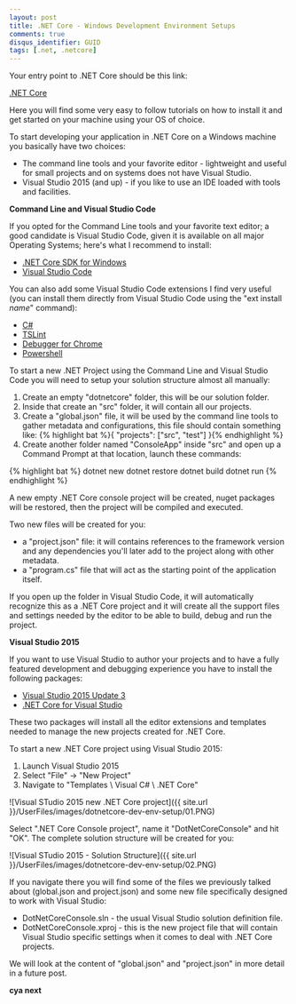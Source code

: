 ```yaml
---
layout: post
title: .NET Core - Windows Development Environment Setups
comments: true
disqus_identifier: GUID
tags: [.net, .netcore]
---
```


Your entry point to .NET Core should be this link:

[.NET Core](https://dotnet.github.io/)

Here you will find some very easy to follow tutorials on how to install it and get started on your machine using your OS of choice.

To start developing your application in .NET Core on a Windows machine you basically have two choices:

- The command line tools and your favorite editor - lightweight and useful for small projects and on systems does not have Visual Studio.
- Visual Studio 2015 (and up) - if you like to use an IDE loaded with tools and facilities.

__Command Line and Visual Studio Code__

If you opted for the Command Line tools and your favorite text editor; a good candidate is Visual Studio Code, given it is available on all major Operating Systems; here's what I recommend to install:

- [.NET Core SDK for Windows](https://go.microsoft.com/fwlink/?LinkID=809122)
- [Visual Studio Code](https://code.visualstudio.com/)

You can also add some Visual Studio Code extensions I find very useful (you can install them directly from Visual Studio Code using the "ext install _name_" command):

- [C#](https://marketplace.visualstudio.com/items?itemName=ms-vscode.csharp)
- [TSLint](https://marketplace.visualstudio.com/items?itemName=eg2.tslint)
- [Debugger for Chrome](https://marketplace.visualstudio.com/items?itemName=msjsdiag.debugger-for-chrome)
- [Powershell](https://marketplace.visualstudio.com/items?itemName=ms-vscode.PowerShell) 

To start a new .NET Project using the Command Line and Visual Studio Code you will need to setup your solution structure almost all manually:

1. Create an empty "dotnetcore" folder, this will be our solution folder.
2. Inside that create an "src" folder, it will contain all our projects.
3. Create a "global.json" file, it will be used by the command line tools to gather metadata and configurations, this file should contain something like: {% highlight bat %}{ "projects": ["src", "test"] }{% endhighlight %}
4. Create another folder named "ConsoleApp" inside "src" and open up a Command Prompt at that location, launch these commands:

{% highlight bat %}
dotnet new
dotnet restore
dotnet build
dotnet run
{% endhighlight %}

A new empty .NET Core console project will be created, nuget packages will be restored, then the project will be compiled and executed. 

Two new files will be created for you:

- a "project.json" file: it will contains references to the framework version and any dependencies you'll later add to the project along with other metadata.
- a "program.cs" file that will act as the starting point of the application itself.

If you open up the folder in Visual Studio Code, it will automatically recognize this as a .NET Core project and it will create all the support files and settings needed by the editor to be able to build, debug and run the project. 

__Visual Studio 2015__

If you want to use Visual Studio to author your projects and to have a fully featured development and debugging experience you have to install the following packages:

- [Visual Studio 2015 Update 3](https://www.visualstudio.com/news/releasenotes/vs2015-update3-vs)
- [.NET Core for Visual Studio](https://go.microsoft.com/fwlink/?LinkId=817245)

These two packages will install all the editor extensions and templates needed to manage the new projects created for .NET Core.

To start a new .NET Core project using Visual Studio 2015:

1. Launch Visual Studio 2015
2. Select "File" -> "New Project"
3. Navigate to "Templates \ Visual C# \ .NET Core"

![Visual STudio 2015 new .NET Core project]({{ site.url }}/UserFiles/images/dotnetcore-dev-env-setup/01.PNG)

Select ".NET Core Console project", name it "DotNetCoreConsole" and hit "OK".
The complete solution structure will be created for you:

![Visual STudio 2015 - Solution Structure]({{ site.url }}/UserFiles/images/dotnetcore-dev-env-setup/02.PNG)

If you navigate there you will find some of the files we previously talked about (global.json and project.json) and some new file specifically designed to work with Visual Studio:

- DotNetCoreConsole.sln - the usual Visual Studio solution definition file.
- DotNetCoreConsole.xproj - this is the new project file that will contain Visual Studio specific settings when it comes to deal with .NET Core projects.

We will look at the content of "global.json" and "project.json" in more detail in a future post.

__cya next__